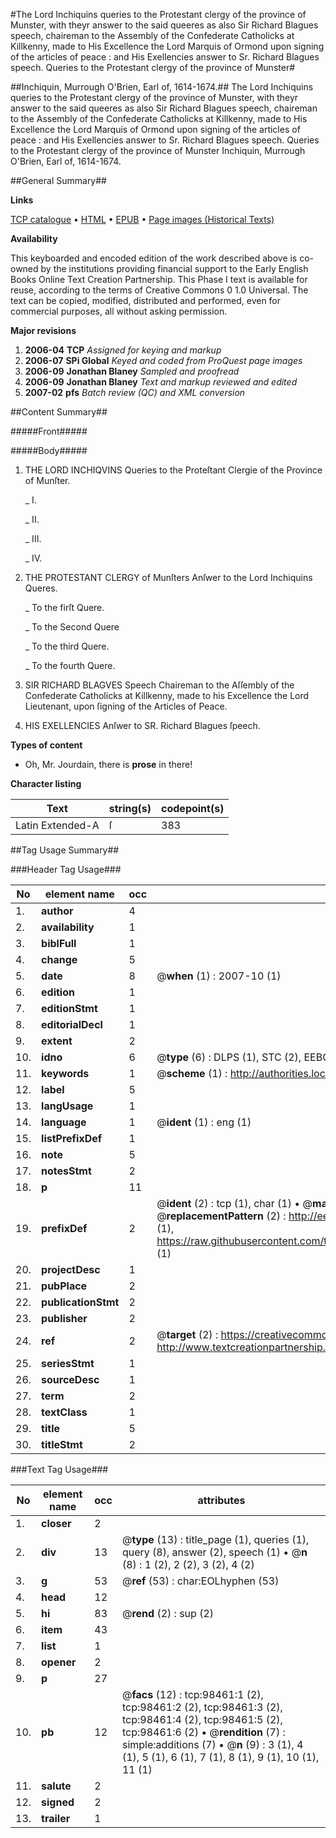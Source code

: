#The Lord Inchiquins queries to the Protestant clergy of the province of Munster, with theyr answer to the said queeres as also Sir Richard Blagues speech, chaireman to the Assembly of the Confederate Catholicks at Killkenny, made to His Excellence the Lord Marquis of Ormond upon signing of the articles of peace : and His Exellencies answer to Sr. Richard Blagues speech. Queries to the Protestant clergy of the province of Munster#

##Inchiquin, Murrough O'Brien, Earl of, 1614-1674.##
The Lord Inchiquins queries to the Protestant clergy of the province of Munster, with theyr answer to the said queeres as also Sir Richard Blagues speech, chaireman to the Assembly of the Confederate Catholicks at Killkenny, made to His Excellence the Lord Marquis of Ormond upon signing of the articles of peace : and His Exellencies answer to Sr. Richard Blagues speech.
Queries to the Protestant clergy of the province of Munster
Inchiquin, Murrough O'Brien, Earl of, 1614-1674.

##General Summary##

**Links**

[TCP catalogue](http://www.ota.ox.ac.uk/tcp/)  • 
[HTML](http://tei.it.ox.ac.uk/tcp/Texts-HTML/free/A45/A45851.html)  • 
[EPUB](http://tei.it.ox.ac.uk/tcp/Texts-EPUB/free/A45/A45851.epub) • 
[Page images (Historical Texts)](https://data.historicaltexts.jisc.ac.uk/view?pubId=eebo-13202352e&pageId=eebo-13202352e-98461-1)

**Availability**

This keyboarded and encoded edition of the
	       work described above is co-owned by the institutions
	       providing financial support to the Early English Books
	       Online Text Creation Partnership. This Phase I text is
	       available for reuse, according to the terms of Creative
	       Commons 0 1.0 Universal. The text can be copied,
	       modified, distributed and performed, even for
	       commercial purposes, all without asking permission.

**Major revisions**

1. __2006-04__ __TCP__ *Assigned for keying and markup*
1. __2006-07__ __SPi Global__ *Keyed and coded from ProQuest page images*
1. __2006-09__ __Jonathan Blaney__ *Sampled and proofread*
1. __2006-09__ __Jonathan Blaney__ *Text and markup reviewed and edited*
1. __2007-02__ __pfs__ *Batch review (QC) and XML conversion*

##Content Summary##

#####Front#####

#####Body#####

1. THE LORD INCHIQVINS Queries to the Proteſtant Clergie of the Province of Munſter.

    _ I.

    _ II.

    _ III.

    _ IV.

1. THE PROTESTANT CLERGY of Munſters Anſwer to the Lord Inchiquins Queres.

    _ To the firſt Quere.

    _ To the Second Quere

    _ To the third Quere.

    _ To the fourth Quere.

1. SIR RICHARD BLAGVES Speech Chaireman to the Aſſembly of the Confederate Catholicks at Killkenny, made to his Excellence the Lord Lieutenant, upon ſigning of the Articles of Peace.

1. HIS EXELLENCIES Anſwer to SR. Richard Blagues ſpeech.

**Types of content**

  * Oh, Mr. Jourdain, there is **prose** in there!

**Character listing**


|Text|string(s)|codepoint(s)|
|---|---|---|
|Latin Extended-A|ſ|383|

##Tag Usage Summary##

###Header Tag Usage###

|No|element name|occ|attributes|
|---|---|---|---|
|1.|__author__|4||
|2.|__availability__|1||
|3.|__biblFull__|1||
|4.|__change__|5||
|5.|__date__|8| @__when__ (1) : 2007-10 (1)|
|6.|__edition__|1||
|7.|__editionStmt__|1||
|8.|__editorialDecl__|1||
|9.|__extent__|2||
|10.|__idno__|6| @__type__ (6) : DLPS (1), STC (2), EEBO-CITATION (1), OCLC (1), VID (1)|
|11.|__keywords__|1| @__scheme__ (1) : http://authorities.loc.gov/ (1)|
|12.|__label__|5||
|13.|__langUsage__|1||
|14.|__language__|1| @__ident__ (1) : eng (1)|
|15.|__listPrefixDef__|1||
|16.|__note__|5||
|17.|__notesStmt__|2||
|18.|__p__|11||
|19.|__prefixDef__|2| @__ident__ (2) : tcp (1), char (1)  •  @__matchPattern__ (2) : ([0-9\-]+):([0-9IVX]+) (1), (.+) (1)  •  @__replacementPattern__ (2) : http://eebo.chadwyck.com/downloadtiff?vid=$1&page=$2 (1), https://raw.githubusercontent.com/textcreationpartnership/Texts/master/tcpchars.xml#$1 (1)|
|20.|__projectDesc__|1||
|21.|__pubPlace__|2||
|22.|__publicationStmt__|2||
|23.|__publisher__|2||
|24.|__ref__|2| @__target__ (2) : https://creativecommons.org/publicdomain/zero/1.0/ (1), http://www.textcreationpartnership.org/docs/. (1)|
|25.|__seriesStmt__|1||
|26.|__sourceDesc__|1||
|27.|__term__|2||
|28.|__textClass__|1||
|29.|__title__|5||
|30.|__titleStmt__|2||


###Text Tag Usage###

|No|element name|occ|attributes|
|---|---|---|---|
|1.|__closer__|2||
|2.|__div__|13| @__type__ (13) : title_page (1), queries (1), query (8), answer (2), speech (1)  •  @__n__ (8) : 1 (2), 2 (2), 3 (2), 4 (2)|
|3.|__g__|53| @__ref__ (53) : char:EOLhyphen (53)|
|4.|__head__|12||
|5.|__hi__|83| @__rend__ (2) : sup (2)|
|6.|__item__|43||
|7.|__list__|1||
|8.|__opener__|2||
|9.|__p__|27||
|10.|__pb__|12| @__facs__ (12) : tcp:98461:1 (2), tcp:98461:2 (2), tcp:98461:3 (2), tcp:98461:4 (2), tcp:98461:5 (2), tcp:98461:6 (2)  •  @__rendition__ (7) : simple:additions (7)  •  @__n__ (9) : 3 (1), 4 (1), 5 (1), 6 (1), 7 (1), 8 (1), 9 (1), 10 (1), 11 (1)|
|11.|__salute__|2||
|12.|__signed__|2||
|13.|__trailer__|1||
